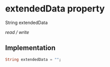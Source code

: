 


# extendedData property







String extendedData
  
_<span class="feature">read / write</span>_






## Implementation

```dart
String extendedData = "";
```







